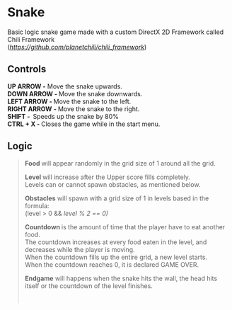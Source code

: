 <h1 style="text-align: left;">Snake</h1>
<p>Basic logic snake game made with a custom DirectX 2D Framework called Chili Framework<br />(<em><a href="https://github.com/planetchili/chili_framework">https://github.com/planetchili/chili_framework</a></em>)</p>
<h2>Controls</h2>
<p><strong>UP ARROW -</strong>&nbsp;Move the snake upwards.<strong><br />DOWN ARROW -&nbsp;</strong>Move the snake downwards.<strong><br />LEFT ARROW -&nbsp;</strong>Move the snake to the left.<strong><br />RIGHT ARROW</strong>&nbsp;<strong>-&nbsp;</strong>Move the snake to the right.<br /><strong>SHIFT -&nbsp;&nbsp;</strong>Speeds up the snake by 80%<br /><strong>CTRL + X -&nbsp;</strong>Closes the game while in the start menu.</p>
<h2>Logic</h2>
<blockquote>
<p style="text-align: left;"><strong>Food&nbsp;</strong>will appear randomly in the grid size of 1 around all the grid.</p>
<p style="text-align: left;"><strong>Level&nbsp;</strong>will increase after the Upper score fills completely.<br />Levels can or cannot spawn obstacles, as mentioned below.</p>
<p style="text-align: left;"><strong>Obstacles</strong>&nbsp;will spawn with a grid size of 1 in levels based in the formula:<br />(level &gt; 0 &amp;&amp; <em>level % 2 == 0)</em></p>
<p style="text-align: left;"><strong>Countdown&nbsp;</strong>is the amount of time that the player have to eat another food.<br />The countdown increases at every food eaten in the level, and decreases while the player is moving.<br />When the countdown fills up the entire grid, a new level starts.<br />When the countdown reaches 0, it is declared GAME OVER.</p>
<p style="text-align: left;"><strong>Endgame</strong>&nbsp;will happens when the snake hits the wall, the head hits itself or the countdown of the level finishes.</p>
<p style="text-align: left;">&nbsp;</p>
</blockquote>
